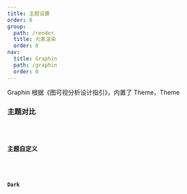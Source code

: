 ```yaml
---
title: 主题设置
order: 0
group:
  path: /render
  title: 元素渲染
  order: 0
nav:
  title: Graphin
  path: /graphin
  order: 0
---
```


Graphin 根据《图可视分析设计指引》，内置了 Theme，Theme

### 主题对比

<code src='./index.tsx'>

### 主题自定义

<code src='./setting.tsx'>

### Dark

<code src='./dark.tsx'>

<!-- <API src='../../../src/consts.ts' exports='["getDefaultStyleByTheme"]'> -->
